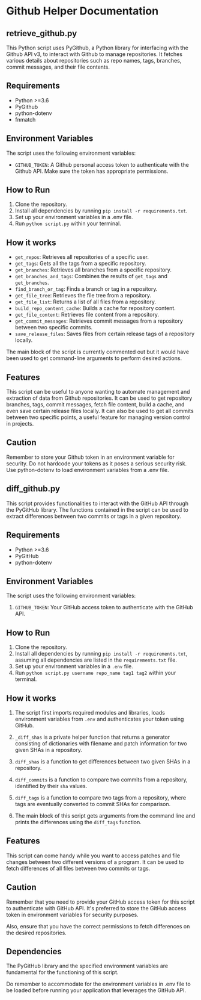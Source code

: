 # Github Helper Documentation

## retrieve_github.py
This Python script uses PyGithub, a Python library for interfacing with the Github API v3, to interact with Github to manage repositories. It fetches various details about repositories such as repo names, tags, branches, commit messages, and their file contents.

## Requirements
- Python >=3.6
- PyGithub
- python-dotenv
- fnmatch

## Environment Variables
The script uses the following environment variables:

- `GITHUB_TOKEN`: A Github personal access token to authenticate with the Github API. Make sure the token has appropriate permissions.

## How to Run
1. Clone the repository.
2. Install all dependencies by running `pip install -r requirements.txt`.
3. Set up your environment variables in a .env file.
4. Run `python script.py` within your terminal.

## How it works

- `get_repos`: Retrieves all repositories of a specific user.
- `get_tags`: Gets all the tags from a specific repository.
- `get_branches`: Retrieves all branches from a specific repository.
- `get_branches_and_tags`: Combines the results of `get_tags` and `get_branches`.
- `find_branch_or_tag`: Finds a branch or tag in a repository.
- `get_file_tree`: Retrieves the file tree from a repository.
- `get_file_list`: Returns a list of all files from a repository.
- `build_repo_content_cache`: Builds a cache for repository content.
- `get_file_content`: Retrieves file content from a repository.
- `get_commit_messages`: Retrieves commit messages from a repository between two specific commits.
- `save_release_files`: Saves files from certain release tags of a repository locally.

The main block of the script is currently commented out but it would have been used to get command-line arguments to perform desired actions.

## Features
This script can be useful to anyone wanting to automate management and extraction of data from Github repositories. It can be used to get repository branches, tags, commit messages, fetch file content, build a cache, and even save certain release files locally. It can also be used to get all commits between two specific points, a useful feature for managing version control in projects.

## Caution
Remember to store your Github token in an environment variable for security. Do not hardcode your tokens as it poses a serious security risk. Use python-dotenv to load environment variables from a .env file.

## diff_github.py

This script provides functionalities to interact with the GitHub API through the PyGitHub library. The functions contained in the script can be used to extract differences between two commits or tags in a given repository.

## Requirements
- Python >=3.6
- PyGitHub
- python-dotenv

## Environment Variables
The script uses the following environment variables:

1. `GITHUB_TOKEN`: Your GitHub access token to authenticate with the GitHub API.

## How to Run
1. Clone the repository.
2. Install all dependencies by running `pip install -r requirements.txt`, assuming all dependencies are listed in the `requirements.txt` file.
3. Set up your environment variables in a `.env` file.
4. Run `python script.py username repo_name tag1 tag2` within your terminal.

## How it works

1. The script first imports required modules and libraries, loads environment variables from `.env` and authenticates your token using GitHub.

2. `_diff_shas` is a private helper function that returns a generator consisting of dictionaries with filename and patch information for two given SHAs in a repository.

3. `diff_shas` is a function to get differences between two given SHAs in a repository.

4. `diff_commits` is a function to compare two commits from a repository, identified by their `sha` values.

5. `diff_tags` is a function to compare two tags from a repository, where tags are eventually converted to commit SHAs for comparison.

6. The main block of this script gets arguments from the command line and prints the differences using the `diff_tags` function.

## Features
This script can come handy while you want to access patches and file changes between two different versions of a program. It can be used to fetch differences of all files between two commits or tags.

## Caution
Remember that you need to provide your GitHub access token for this script to authenticate with GitHub API. It's preferred to store the GitHub access token in environment variables for security purposes. 

Also, ensure that you have the correct permissions to fetch differences on the desired repositories. 

## Dependencies
The PyGitHub library and the specified environment variables are fundamental for the functioning of this script.

Do remember to accommodate for the environment variables in .env file to be loaded before running your application that leverages the GitHub API.